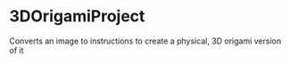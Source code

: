 # 3DOrigamiProject
Converts an image to instructions to create a physical, 3D origami version of it
